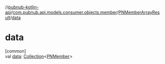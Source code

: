 //[pubnub-kotlin-api](../../../index.md)/[com.pubnub.api.models.consumer.objects.member](../index.md)/[PNMemberArrayResult](index.md)/[data](data.md)

# data

[common]\
val [data](data.md): [Collection](https://kotlinlang.org/api/latest/jvm/stdlib/kotlin.collections/-collection/index.html)&lt;[PNMember](../-p-n-member/index.md)&gt;
